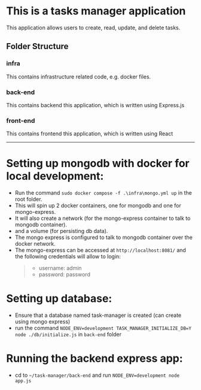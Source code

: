 # This is a tasks manager application

This application allows users to create, read, update, and delete tasks.

## Folder Structure

### **infra**

This contains infrastructure related code, e.g. docker files.

### **back-end**

This contains backend this application, which is written using Express.js

### **front-end**

This contains frontend this application, which is written using React

---

# Setting up mongodb with docker for local development:

- Run the command `sudo docker compose -f .\infra\mongo.yml up` in the root folder.
- This will spin up 2 docker containers, one for mongodb and one for mongo-express.
- It will also create a network (for the mongo-express container to talk to mongodb container).
- and a volume (for persisting db data).
- The mongo express is configured to talk to mongodb container over the docker network.
- The mongo-express can be accessed at `http://localhost:8081/` and the following credentials will allow to login:
  > - username: admin
  > - password: password

# Setting up database:

- Ensure that a database named task-manager is created (can create using mongo express)
- run the command `NODE_ENV=development TASK_MANAGER_INITIALIZE_DB=Y node ./db/initialize.js` in `back-end` folder

# Running the backend express app:

- cd to `~/task-manager/back-end` and run `NODE_ENV=development node app.js`
